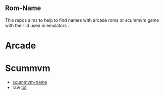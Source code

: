 ## Rom-Name
This repos aims to help to find names with arcade roms or scummvm game with their id used in emulators . 

# Arcade 

# Scummvm

- [scummvm-name](https://github.com/matakko/rom-name/blob/main/scummvm-name.md)
- raw [txt](https://github.com/matakko/rom-name/blob/main/scummvm-name.txt)
